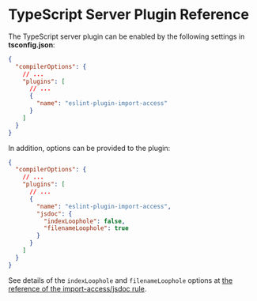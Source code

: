 # TypeScript Server Plugin Reference

The TypeScript server plugin can be enabled by the following settings in **tsconfig.json**:

```json
{
  "compilerOptions": {
    // ...
    "plugins": [
      // ...
      {
        "name": "eslint-plugin-import-access"
      }
    ]
  }
}
```

In addition, options can be provided to the plugin:

```json
{
  "compilerOptions": {
    // ...
    "plugins": [
      // ...
      {
        "name": "eslint-plugin-import-access",
        "jsdoc": {
          "indexLoophole": false,
          "filenameLoophole": true
        }
      }
    ]
  }
}
```

See details of the `indexLoophole` and `filenameLoophole` options at [the reference of the import-access/jsdoc rule](./rule-jsdoc.md).
